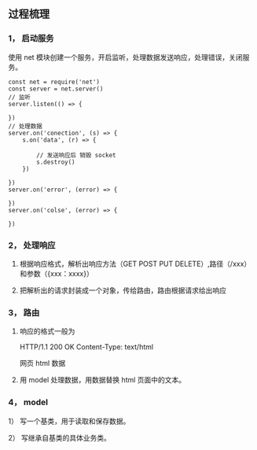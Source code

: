 ## 过程梳理

### 1， 启动服务

使用 net 模块创建一个服务，开启监听，处理数据发送响应，处理错误，关闭服务。
    
    const net = require('net')
    const server = net.server()
    // 监听
    server.listen(() => {
        
    })
    // 处理数据
    server.on('conection', (s) => {
        s.on('data', (r) => {
        
            // 发送响应后 销毁 socket
            s.destroy()
        })
       
    })  
    server.on('error', (error) => {
            
    })
    server.on('colse', (error) => {
                        
    })
    
### 2， 处理响应

1) 根据响应格式，解析出响应方法（GET POST PUT DELETE）,路径（/xxx）和参数（{xxx：xxxx}）

2) 把解析出的请求封装成一个对象，传给路由，路由根据请求给出响应

### 3， 路由

1) 响应的格式一般为
    
    HTTP/1.1 200 OK
    Content-Type: text/html

    网页 html 数据
    
2) 用 model 处理数据，用数据替换 html 页面中的文本。

### 4， model

1） 写一个基类，用于读取和保存数据。

2） 写继承自基类的具体业务类。

  